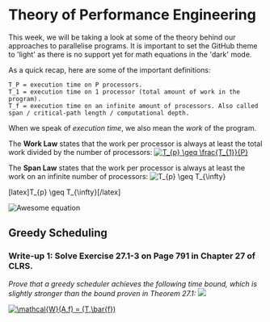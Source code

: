 # Theory of Performance Engineering
This week, we will be taking a look at some of the theory behind our approaches to parallelise programs. It is important to set the GitHub theme to 'light' as there is no support yet for math equations in the 'dark' mode.

As a quick recap, here are some of the important definitions:

    T_P = execution time on P processors.
    T_1 = execution time on 1 processor (total amount of work in the program).
    T_f = execution time on an infinite amount of processors. Also called span / critical-path length / computational depth.

When we speak of *execution time*, we also mean the *work* of the program.

The **Work Law** states that the work per processor is always at least the total work divided by the number of processors:
<a href="https://www.codecogs.com/eqnedit.php?latex=T_{p}&space;\geq&space;\frac{T_{1}}{P}" target="_blank"><img src="https://latex.codecogs.com/gif.latex?T_{p}&space;\geq&space;\frac{T_{1}}{P}" title="T_{p} \geq \frac{T_{1}}{P}" /></a>

The **Span Law** states that the work per processor is always at least the work on an infinite number of processors:
<img src="https://latex.codecogs.com/gif.latex?T_{p}&space;\geq&space;T_{\infty}" title="T_{p} \geq T_{\infty}" />

[latex]T_{p} \geq T_{\infty}[/latex]

![Awesome equation](https://latex.codecogs.com/gif.latex?\inline&space;\gamma=sin(\alpha)*\boldsymbol{q}^{2}&plus;\lim_{\beta\rightarrow&space;\infty&space;})

## Greedy Scheduling

### Write-up 1: Solve Exercise 27.1-3 on Page 791 in Chapter 27 of CLRS.
*Prove that a greedy scheduler achieves the following time bound, which is slightly stronger than the bound proven in Theorem 27.1:*
<img src="https://render.githubusercontent.com/render/math?math=T_p \leq \frac{T_1 - T_{\infty}}{P} %20 T_{\infty}">

<a href="https://www.codecogs.com/eqnedit.php?latex=\mathcal{W}(A,f)&space;=&space;(T,\bar{f})" target="_blank"><img src="https://latex.codecogs.com/gif.latex?\mathcal{W}(A,f)&space;=&space;(T,\bar{f})" title="\mathcal{W}(A,f) = (T,\bar{f})" /></a>
